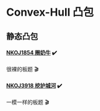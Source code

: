 # Convex-Hull 凸包
## 静态凸包

#### [NKOJ1854 圈奶牛](http://42.247.7.121/zh/Problem/Details/1854) :heavy_check_mark:

很裸的板题 :clapper:

#### [NKOJ3918 挖护城河](http://42.247.7.121/zh/Problem/Details/3918) :heavy_check_mark:

一模一样的板题 :clapper:
